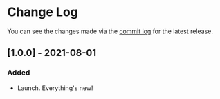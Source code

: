 # Change Log

You can see the changes made via the [commit log](https://github.com/themehybrid/hybrid-template-manager/commits/master) for the latest release.

## [1.0.0] - 2021-08-01

### Added

- Launch.  Everything's new!
